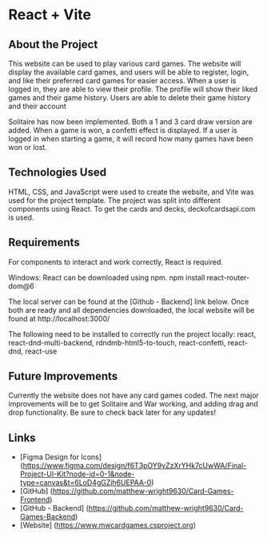# React + Vite

## About the Project

This website can be used to play various card games. The website will display the available card games, and users will be able to register, login, and like their preferred card games for easier access.
When a user is logged in, they are able to view their profile. The profile will show their liked games and their game history. Users are able to delete their game history and their account

Solitaire has now been implemented. Both a 1 and 3 card draw version are added. When a game is won, a confetti effect is displayed. If a user is logged in when starting a game, it will record how many games have been won or lost.

## Technologies Used

HTML, CSS, and JavaScript were used to create the website, and Vite was used for the project template. The project was split into different components using React.
To get the cards and decks, deckofcardsapi.com is used.

## Requirements

For components to interact and work correctly, React is required.

Windows:
React can be downloaded using npm.
npm install react-router-dom@6

The local server can be found at the [Github - Backend] link below. Once both are ready and all dependencies downloaded, the local website will be found at http://localhost:3000/

The following need to be installed to correctly run the project locally:
react, react-dnd-multi-backend, rdndmb-html5-to-touch, react-confetti, react-dnd, react-use

## Future Improvements

Currently the website does not have any card games coded. The next major improvements will be to get Solitaire and War working, and adding drag and drop functionality. Be sure to check back later for any updates!

## Links

- [Figma Design for Icons] (https://www.figma.com/design/f6T3pOY9yZzXrYHk7cUwWA/Final-Project-UI-Kit?node-id=0-1&node-type=canvas&t=6LoD4gGZjh6UEPAA-0)
- [GitHub] (https://github.com/matthew-wright9630/Card-Games-Frontend)
- [GitHub - Backend] (https://github.com/matthew-wright9630/Card-Games-Backend)
- [Website] (https://www.mwcardgames.csproject.org)
